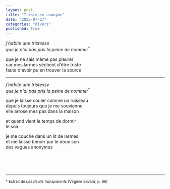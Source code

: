 ```yaml
---
layout: post
title: "Tristesse anonyme"
date: "2025-07-17"
categories: "divers"
published: true
---
```


*j'habite une tristesse  
que je n'ai pas pris la peine de nommer*<sup>*</sup>  

que je ne sais même pas pleurer  
car mes larmes sèchent d'être triste  
faute d'avoir pu en trouver la source  

___  

*j'habite une tristesse  
que je n'ai pas pris la peine de nommer*<sup>*</sup>  

que je laisse couler comme un ruisseau  
depuis toujours que je me souvienne  
elle arrose mes pas dans la maison  

et quand vient le temps de dormir  
le soir  

je me couche dans un lit de larmes  
et me laisse bercer par le doux son  
des vagues anonymes  

<br/>
<br/>
<br/>

___  

<sup>* Extrait de *Les deuils transparents* (Virginie Savard, p. 96)</sup>

